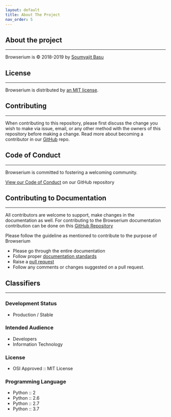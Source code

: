 ```yaml
---
layout: default
title: About The Project
nav_order: 5
---
```


## About the project
------------------------------------------------------------------------------------------
Browserium is © 2018-2019 by [Soumyajit Basu](https://github.com/Corefinder89)

## License
------------------------------------------------------------------------------------------
Browserium is distributed by [an MIT license](https://github.com/pmarsceill/just-the-docs/blob/master/LICENSE.txt).

## Contributing
------------------------------------------------------------------------------------------
When contributing to this repository, please first discuss the change you wish to make via issue, email, or any other method with the owners of this repository before making a change. Read more about becoming a contributor in our [GitHub](https://github.com/browserium/Browserium/wiki/Contributing-to-Browserium) repo.

## Code of Conduct
------------------------------------------------------------------------------------------
Browserium is committed to fostering a welcoming community.

[View our Code of Conduct](https://github.com/browserium/Browserium/wiki/Code-of-Conduct) on our GitHub repository

## Contributing to Documentation
------------------------------------------------------------------------------------------
All contributors are welcome to support, make changes in the documentation as well. For contributing to the Browserium documentation contribution can be done on this [GitHub Repository](https://github.com/browserium/browserium_doc)

Please follow the guideline as mentioned to contribute to the purpose of Browserium
- Please go through the entire documentation
- Follow proper [documentation standards](https://guides.github.com/features/wikis/)
- Raise a [pull request](https://github.com/browserium/documentation/pulls)
- Follow any comments or changes suggested on a pull request.

## Classifiers
------------------------------------------------------------------------------------------
### Development Status
* Production / Stable

### Intended Audience
* Developers
* Information Technology

### License
* OSI Approved :: MIT License

### Programming Language
* Python :: 2
* Python :: 2.6
* Python :: 2.7
* Python :: 3.7
